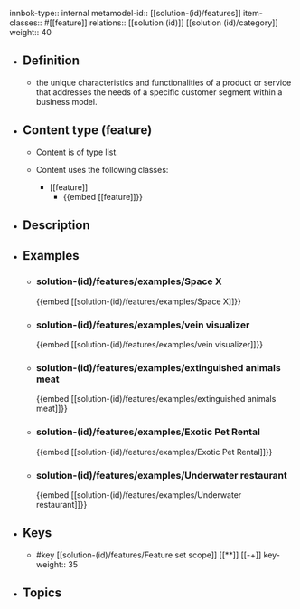 innbok-type:: internal
metamodel-id:: [[solution-(id)/features]]
item-classes:: #[[feature]]
relations:: [[solution (id)]] [[solution (id)/category]]
weight:: 40

- ## Definition
  - the unique characteristics and functionalities of a product or service that addresses the needs of a specific customer segment within a business model.
- ## Content type (feature)
  - Content is of type list.
  
  - Content uses the following classes:
    - [[feature]]
      - {{embed [[feature]]}}
  
- ## Description
- ## Examples
  - ### solution-(id)/features/examples/Space X
    {{embed [[solution-(id)/features/examples/Space X]]}}
  - ### solution-(id)/features/examples/vein visualizer
    {{embed [[solution-(id)/features/examples/vein visualizer]]}}
  - ### solution-(id)/features/examples/extinguished animals meat
    {{embed [[solution-(id)/features/examples/extinguished animals meat]]}}
  - ### solution-(id)/features/examples/Exotic Pet Rental
    {{embed [[solution-(id)/features/examples/Exotic Pet Rental]]}}
  - ### solution-(id)/features/examples/Underwater restaurant
    {{embed [[solution-(id)/features/examples/Underwater restaurant]]}}
  
- ## Keys
  - #key [[solution-(id)/features/Feature set scope]] [[**]] [[-+]]
    key-weight:: 35
- ## Topics
  

